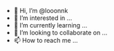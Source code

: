 - 👋 Hi, I’m @looonnk
- 👀 I’m interested in ...
- 🌱 I’m currently learning ...
- 💞️ I’m looking to collaborate on ...
- 📫 How to reach me ...

<!---
looonnk/looonnk is a ✨ special ✨ repository because its `README.md` (this file) appears on your GitHub profile.
You can click the Preview link to take a look at your changes.
--->

